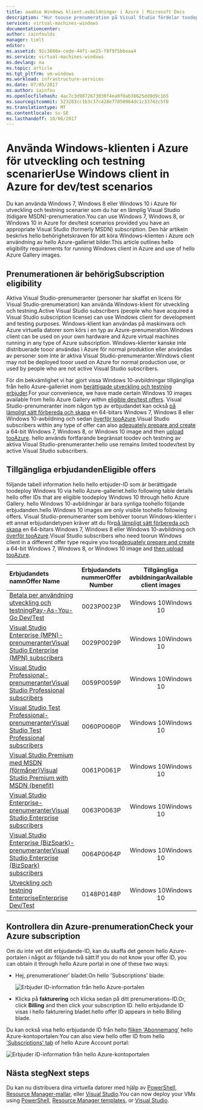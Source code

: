 ```yaml
---
title: aaaUse Windows klient-avbildningar i Azure | Microsoft Docs
description: "Hur toouse prenumeration på Visual Studio fördelar toodeploy Windows 7, Windows 8 eller Windows 10 i Azure för utveckling och testning scenarier"
services: virtual-machines-windows
documentationcenter: 
author: iainfoulds
manager: timlt
editor: 
ms.assetid: 91c3880a-cede-44f1-ae25-f8f9f5b6eaa4
ms.service: virtual-machines-windows
ms.devlang: na
ms.topic: article
ms.tgt_pltfrm: vm-windows
ms.workload: infrastructure-services
ms.date: 07/05/2017
ms.author: iainfou
ms.openlocfilehash: 4ac7c3d9872673030f4ea0f0ab38625dd9d9c1b5
ms.sourcegitcommit: 523283cc1b3c37c428e77850964dc1c33742c5f0
ms.translationtype: MT
ms.contentlocale: sv-SE
ms.lasthandoff: 10/06/2017
---
```

# <a name="use-windows-client-in-azure-for-devtest-scenarios"></a><span data-ttu-id="70c79-103">Använda Windows-klienten i Azure för utveckling och testning scenarier</span><span class="sxs-lookup"><span data-stu-id="70c79-103">Use Windows client in Azure for dev/test scenarios</span></span>
<span data-ttu-id="70c79-104">Du kan använda Windows 7, Windows 8 eller Windows 10 i Azure för utveckling och testning scenarier som du har en lämplig Visual Studio (tidigare MSDN)-prenumeration.</span><span class="sxs-lookup"><span data-stu-id="70c79-104">You can use Windows 7, Windows 8, or Windows 10 in Azure for dev/test scenarios provided you have an appropriate Visual Studio (formerly MSDN) subscription.</span></span> <span data-ttu-id="70c79-105">Den här artikeln beskrivs hello behörighetskraven för att köra Windows-klienten i Azure och användning av hello Azure-galleriet bilder.</span><span class="sxs-lookup"><span data-stu-id="70c79-105">This article outlines hello eligibility requirements for running Windows client in Azure and use of hello Azure Gallery images.</span></span>

## <a name="subscription-eligibility"></a><span data-ttu-id="70c79-106">Prenumerationen är behörig</span><span class="sxs-lookup"><span data-stu-id="70c79-106">Subscription eligibility</span></span>
<span data-ttu-id="70c79-107">Aktiva Visual Studio-prenumeranter (personer har skaffat en licens för Visual Studio-prenumeration) kan använda Windows-klient för utveckling och testning.</span><span class="sxs-lookup"><span data-stu-id="70c79-107">Active Visual Studio subscribers (people who have acquired a Visual Studio subscription license) can use Windows client for development and testing purposes.</span></span> <span data-ttu-id="70c79-108">Windows-klient kan användas på maskinvara och Azure virtuella datorer som körs i en typ av Azure-prenumeration.</span><span class="sxs-lookup"><span data-stu-id="70c79-108">Windows client can be used on your own hardware and Azure virtual machines running in any type of Azure subscription.</span></span> <span data-ttu-id="70c79-109">Windows-klienter kanske inte distribuerade tooor användas i Azure för normal produktion eller användas av personer som inte är aktiva Visual Studio-prenumeranter.</span><span class="sxs-lookup"><span data-stu-id="70c79-109">Windows client may not be deployed tooor used on Azure for normal production use, or used by people who are not active Visual Studio subscribers.</span></span>

<span data-ttu-id="70c79-110">För din bekvämlighet vi har gjort vissa Windows 10-avbildningar tillgängliga från hello Azure-galleriet inom [berättigade utveckling och testning erbjuder](#eligible-offers).</span><span class="sxs-lookup"><span data-stu-id="70c79-110">For your convenience, we have made certain Windows 10 images available from hello Azure Gallery within [eligible dev/test offers](#eligible-offers).</span></span> <span data-ttu-id="70c79-111">Visual Studio-prenumeranter inom någon typ av erbjudandet kan också [på lämpligt sätt förbereda och skapa](prepare-for-upload-vhd-image.md) en 64-bitars Windows 7, Windows 8 eller Windows 10-avbildning och sedan [överför tooAzure](upload-generalized-managed.md).</span><span class="sxs-lookup"><span data-stu-id="70c79-111">Visual Studio subscribers within any type of offer can also [adequately prepare and create](prepare-for-upload-vhd-image.md) a 64-bit Windows 7, Windows 8, or Windows 10 image and then [upload tooAzure](upload-generalized-managed.md).</span></span> <span data-ttu-id="70c79-112">hello används fortfarande begränsat toodev och testning av aktiva Visual Studio-prenumeranter.</span><span class="sxs-lookup"><span data-stu-id="70c79-112">hello use remains limited toodev/test by active Visual Studio subscribers.</span></span>

## <a name="eligible-offers"></a><span data-ttu-id="70c79-113">Tillgängliga erbjudanden</span><span class="sxs-lookup"><span data-stu-id="70c79-113">Eligible offers</span></span>
<span data-ttu-id="70c79-114">följande tabell information hello hello erbjuder-ID som är berättigade toodeploy Windows 10 via hello Azure-galleriet.</span><span class="sxs-lookup"><span data-stu-id="70c79-114">hello following table details hello offer IDs that are eligible toodeploy Windows 10 through hello Azure Gallery.</span></span> <span data-ttu-id="70c79-115">hello Windows 10-avbildningar är bara synliga toohello följande erbjudanden.</span><span class="sxs-lookup"><span data-stu-id="70c79-115">hello Windows 10 images are only visible toohello following offers.</span></span> <span data-ttu-id="70c79-116">Visual Studio-prenumeranter som behöver toorun Windows-klienter i ett annat erbjudandetypen kräver att du för[på lämpligt sätt förbereda och skapa](prepare-for-upload-vhd-image.md) en 64-bitars Windows 7, Windows 8 eller Windows 10-avbildning och [överför tooAzure](upload-generalized-managed.md).</span><span class="sxs-lookup"><span data-stu-id="70c79-116">Visual Studio subscribers who need toorun Windows client in a different offer type require you too[adequately prepare and create](prepare-for-upload-vhd-image.md) a 64-bit Windows 7, Windows 8, or Windows 10 image and [then upload tooAzure](upload-generalized-managed.md).</span></span>

| <span data-ttu-id="70c79-117">Erbjudandets namn</span><span class="sxs-lookup"><span data-stu-id="70c79-117">Offer Name</span></span> | <span data-ttu-id="70c79-118">Erbjudandets nummer</span><span class="sxs-lookup"><span data-stu-id="70c79-118">Offer Number</span></span> | <span data-ttu-id="70c79-119">Tillgängliga avbildningar</span><span class="sxs-lookup"><span data-stu-id="70c79-119">Available client images</span></span> |
|:--- |:---:|:---:|
| [<span data-ttu-id="70c79-120">Betala per användning utveckling och testning</span><span class="sxs-lookup"><span data-stu-id="70c79-120">Pay-As-You-Go Dev/Test</span></span>](https://azure.microsoft.com/offers/ms-azr-0023p/) |<span data-ttu-id="70c79-121">0023P</span><span class="sxs-lookup"><span data-stu-id="70c79-121">0023P</span></span> |<span data-ttu-id="70c79-122">Windows 10</span><span class="sxs-lookup"><span data-stu-id="70c79-122">Windows 10</span></span> |
| [<span data-ttu-id="70c79-123">Visual Studio Enterprise (MPN)-prenumeranter</span><span class="sxs-lookup"><span data-stu-id="70c79-123">Visual Studio Enterprise (MPN) subscribers</span></span>](https://azure.microsoft.com/offers/ms-azr-0029p/) |<span data-ttu-id="70c79-124">0029P</span><span class="sxs-lookup"><span data-stu-id="70c79-124">0029P</span></span> |<span data-ttu-id="70c79-125">Windows 10</span><span class="sxs-lookup"><span data-stu-id="70c79-125">Windows 10</span></span> |
| [<span data-ttu-id="70c79-126">Visual Studio Professional-prenumeranter</span><span class="sxs-lookup"><span data-stu-id="70c79-126">Visual Studio Professional subscribers</span></span>](https://azure.microsoft.com/offers/ms-azr-0059p/) |<span data-ttu-id="70c79-127">0059P</span><span class="sxs-lookup"><span data-stu-id="70c79-127">0059P</span></span> |<span data-ttu-id="70c79-128">Windows 10</span><span class="sxs-lookup"><span data-stu-id="70c79-128">Windows 10</span></span> |
| [<span data-ttu-id="70c79-129">Visual Studio Test Professional-prenumeranter</span><span class="sxs-lookup"><span data-stu-id="70c79-129">Visual Studio Test Professional subscribers</span></span>](https://azure.microsoft.com/offers/ms-azr-0060p/) |<span data-ttu-id="70c79-130">0060P</span><span class="sxs-lookup"><span data-stu-id="70c79-130">0060P</span></span> |<span data-ttu-id="70c79-131">Windows 10</span><span class="sxs-lookup"><span data-stu-id="70c79-131">Windows 10</span></span> |
| [<span data-ttu-id="70c79-132">Visual Studio Premium med MSDN (förmåner)</span><span class="sxs-lookup"><span data-stu-id="70c79-132">Visual Studio Premium with MSDN (benefit)</span></span>](https://azure.microsoft.com/offers/ms-azr-0061p/) |<span data-ttu-id="70c79-133">0061P</span><span class="sxs-lookup"><span data-stu-id="70c79-133">0061P</span></span> |<span data-ttu-id="70c79-134">Windows 10</span><span class="sxs-lookup"><span data-stu-id="70c79-134">Windows 10</span></span> |
| [<span data-ttu-id="70c79-135">Visual Studio Enterprise-prenumeranter</span><span class="sxs-lookup"><span data-stu-id="70c79-135">Visual Studio Enterprise subscribers</span></span>](https://azure.microsoft.com/offers/ms-azr-0063p/) |<span data-ttu-id="70c79-136">0063P</span><span class="sxs-lookup"><span data-stu-id="70c79-136">0063P</span></span> |<span data-ttu-id="70c79-137">Windows 10</span><span class="sxs-lookup"><span data-stu-id="70c79-137">Windows 10</span></span> |
| [<span data-ttu-id="70c79-138">Visual Studio Enterprise (BizSpark)-prenumeranter</span><span class="sxs-lookup"><span data-stu-id="70c79-138">Visual Studio Enterprise (BizSpark) subscribers</span></span>](https://azure.microsoft.com/offers/ms-azr-0064p/) |<span data-ttu-id="70c79-139">0064P</span><span class="sxs-lookup"><span data-stu-id="70c79-139">0064P</span></span> |<span data-ttu-id="70c79-140">Windows 10</span><span class="sxs-lookup"><span data-stu-id="70c79-140">Windows 10</span></span> |
| [<span data-ttu-id="70c79-141">Utveckling och testning Enterprise</span><span class="sxs-lookup"><span data-stu-id="70c79-141">Enterprise Dev/Test</span></span>](https://azure.microsoft.com/ofers/ms-azr-0148p/) |<span data-ttu-id="70c79-142">0148P</span><span class="sxs-lookup"><span data-stu-id="70c79-142">0148P</span></span> |<span data-ttu-id="70c79-143">Windows 10</span><span class="sxs-lookup"><span data-stu-id="70c79-143">Windows 10</span></span> |

## <a name="check-your-azure-subscription"></a><span data-ttu-id="70c79-144">Kontrollera din Azure-prenumeration</span><span class="sxs-lookup"><span data-stu-id="70c79-144">Check your Azure subscription</span></span>
<span data-ttu-id="70c79-145">Om du inte vet ditt erbjudande-ID, kan du skaffa det genom hello Azure-portalen i något av följande två sätt:</span><span class="sxs-lookup"><span data-stu-id="70c79-145">If you do not know your offer ID, you can obtain it through hello Azure portal in one of these two ways:</span></span>  

- <span data-ttu-id="70c79-146">Hej, prenumerationer' bladet:</span><span class="sxs-lookup"><span data-stu-id="70c79-146">On hello 'Subscriptions' blade:</span></span>

  ![Erbjuder ID-information från hello Azure-portalen](./media/client-images/offer-id-azure-portal.png) 

- <span data-ttu-id="70c79-148">Klicka på **fakturering** och klicka sedan på ditt prenumerations-ID.</span><span class="sxs-lookup"><span data-stu-id="70c79-148">Or, click **Billing** and then click your subscription ID.</span></span> <span data-ttu-id="70c79-149">hello erbjudande ID visas i hello fakturering bladet.</span><span class="sxs-lookup"><span data-stu-id="70c79-149">hello offer ID appears in hello Billing blade.</span></span>

<span data-ttu-id="70c79-150">Du kan också visa hello erbjudande ID från hello [fliken 'Abonnemang'](http://account.windowsazure.com/Subscriptions) hello Azure-kontoportalen:</span><span class="sxs-lookup"><span data-stu-id="70c79-150">You can also view hello offer ID from hello ['Subscriptions' tab](http://account.windowsazure.com/Subscriptions) of hello Azure Account portal:</span></span>

![Erbjuder ID-information från hello Azure-kontoportalen](./media/client-images/offer-id-azure-account-portal.png) 

## <a name="next-steps"></a><span data-ttu-id="70c79-152">Nästa steg</span><span class="sxs-lookup"><span data-stu-id="70c79-152">Next steps</span></span>
<span data-ttu-id="70c79-153">Du kan nu distribuera dina virtuella datorer med hjälp av [PowerShell](quick-create-powershell.md), [Resource Manager-mallar](ps-template.md), eller [Visual Studio](../../vs-azure-tools-resource-groups-deployment-projects-create-deploy.md).</span><span class="sxs-lookup"><span data-stu-id="70c79-153">You can now deploy your VMs using [PowerShell](quick-create-powershell.md), [Resource Manager templates](ps-template.md), or [Visual Studio](../../vs-azure-tools-resource-groups-deployment-projects-create-deploy.md).</span></span>

